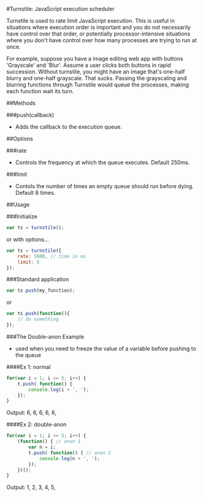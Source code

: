 #Turnstile: JavaScript execution scheduler

Turnstile is used to rate limit JavaScript execution. This is useful in situations where execution order is important and you do not necessarily have control over that order, or potentially processor-intensive situations where you don't have control over how many processes are trying to run at once.

For example, suppose you have a image editing web app with buttons 'Grayscale' and 'Blur'. Assume a user clicks both buttons in rapid succession. Without turnstile, you might have an image that's one-half blurry and one-half grayscale. That sucks. Passing the grayscaling and blurring functions through Turnstile would queue the processes, making each function wait its turn.

##Methods

###push(callback)
- Adds the callback to the execution queue.
	

##Options

###rate
- Controls the frequency at which the queue executes. Default 250ms.

###limit
- Contols the number of times an empty queue should run before dying. Default 8 times.
	

##Usage

###Initialize

```javascript
var ts = turnstile();
```

or with options...

```javascript
var ts = turnstile({
	rate: 1000, // time in ms
	limit: 5
});
```

###Standard application

```javascript
var ts.push(my_function);
```
or

```javascript
var ts.push(function(){
	// do something
});
```

###The Double-anon Example
- used when you need to freeze the value of a 
  variable before pushing to the queue

####Ex 1: normal

```javascript
for(var i = 1; i <= 5; i++) {
	t.push( function() {
		console.log(i + ', ');
	});
}
```
Output: 6, 6, 6, 6, 6, 

####Ex 2: double-anon

```javascript
for(var i = 1; i <= 5; i++) {
	(function() { // anon 1
		var n = i;
		t.push( function() { // anon 2
			console.log(n + ', ');
		});
	})();
}
```
Output: 1, 2, 3, 4, 5, 

